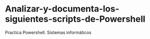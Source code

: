 # Analizar-y-documenta-los-siguientes-scripts-de-Powershell
Practica Powershell. Sistemas informáticos
